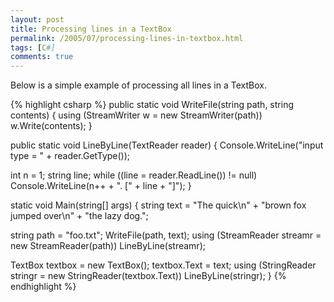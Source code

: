 ```yaml
---
layout: post
title: Processing lines in a TextBox
permalink: /2005/07/processing-lines-in-textbox.html
tags: [C#]
comments: true
---
```

Below is a simple example of processing all lines in a TextBox.

{% highlight csharp %}
public static void WriteFile(string path, string contents)
{
  using (StreamWriter w = new StreamWriter(path))
    w.Write(contents);
}

public static void LineByLine(TextReader reader)
{
  Console.WriteLine("input type = " + reader.GetType());

  int n = 1;
  string line;
  while ((line = reader.ReadLine()) != null)
    Console.WriteLine(n++ + ". [" + line + "]");
}

static void Main(string[] args)
{
  string text =
    "The quick\n" +
    "brown fox jumped over\n" +
    "the lazy dog.";

  string path = "foo.txt";
  WriteFile(path, text);
  using (StreamReader streamr = new StreamReader(path))
    LineByLine(streamr);

  TextBox textbox = new TextBox();
  textbox.Text = text;
  using (StringReader stringr = new StringReader(textbox.Text))
    LineByLine(stringr);
}
{% endhighlight %}
